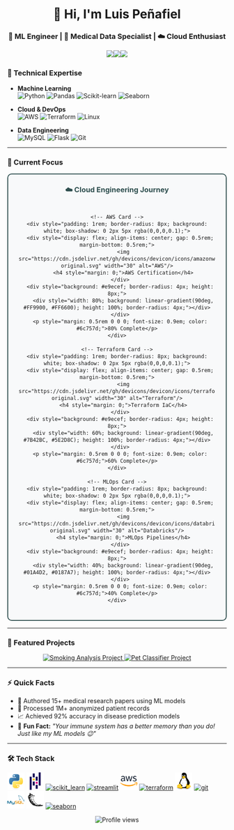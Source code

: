 <h1 align="center">👋 Hi, I'm Luis Peñafiel</h1>
<h3 align="center">🤖 ML Engineer | 🏥 Medical Data Specialist | ☁️ Cloud Enthusiast</h3>

<p align="center" style="display: flex; justify-content: center; gap: 0; margin: 0; padding: 0;">
  <a href="https://github.com/LuisPenafiel?tab=repositories" style="margin: 0; padding: 0;"><img src="https://img.shields.io/badge/📂_Projects-100000?style=for-the-badge&logo=github&logoColor=white"></a><a href="https://www.linkedin.com/in/luis-peñafiel-palmer/" style="margin: 0; padding: 0;"><img src="https://img.shields.io/badge/👔_LinkedIn-0077B5?style=for-the-badge&logo=linkedin&logoColor=white"></a><a href="mailto:penafielpalmerluis@gmail.com" style="margin: 0; padding: 0;"><img src="https://img.shields.io/badge/📧_Email-D14836?style=for-the-badge&logo=gmail&logoColor=white"></a>
</p>

### 🔧 Technical Expertise

- **Machine Learning**  
  <img src="https://img.shields.io/badge/Python-3776AB?logo=python&logoColor=white" alt="Python"> 
  <img src="https://img.shields.io/badge/Pandas-150458?logo=pandas&logoColor=white" alt="Pandas">
  <img src="https://img.shields.io/badge/Scikit_learn-F7931E?logo=scikitlearn&logoColor=white" alt="Scikit-learn">
  <img src="https://img.shields.io/badge/Seaborn-2596BE?logoColor=white" alt="Seaborn">

- **Cloud & DevOps**  
  <img src="https://img.shields.io/badge/AWS-232F3E?logo=amazonaws&logoColor=white" alt="AWS">
  <img src="https://img.shields.io/badge/Terraform-7B42BC?logo=terraform&logoColor=white" alt="Terraform">
  <img src="https://img.shields.io/badge/Linux-FCC624?logo=linux&logoColor=black" alt="Linux">

- **Data Engineering**  
  <img src="https://img.shields.io/badge/MySQL-4479A1?logo=mysql&logoColor=white" alt="MySQL">
  <img src="https://img.shields.io/badge/Flask-000000?logo=flask&logoColor=white" alt="Flask">
  <img src="https://img.shields.io/badge/Git-F05032?logo=git&logoColor=white" alt="Git">


---

### 🚀 Current Focus

<div style="text-align: center; border: 2px solid #2F4F4F; border-radius: 10px; padding: 1.5rem; margin: 1rem 0; background: #f8f9fa;">
  <h3 style="margin: 0 0 1.5rem 0; color: #2F4F4F;">☁️ Cloud Engineering Journey</h3>
  
  <div style="display: grid; grid-template-columns: repeat(auto-fit, minmax(200px, 1fr)); gap: 1.5rem; width: 100%;">
    
    <!-- AWS Card -->
    <div style="padding: 1rem; border-radius: 8px; background: white; box-shadow: 0 2px 5px rgba(0,0,0,0.1);">
      <div style="display: flex; align-items: center; gap: 0.5rem; margin-bottom: 0.5rem;">
        <img src="https://cdn.jsdelivr.net/gh/devicons/devicon/icons/amazonwebservices/amazonwebservices-original.svg" width="30" alt="AWS"/>
        <h4 style="margin: 0;">AWS Certification</h4>
      </div>
      <div style="background: #e9ecef; border-radius: 4px; height: 8px;">
        <div style="width: 80%; background: linear-gradient(90deg, #FF9900, #FF6600); height: 100%; border-radius: 4px;"></div>
      </div>
      <p style="margin: 0.5rem 0 0 0; font-size: 0.9em; color: #6c757d;">80% Complete</p>
    </div>

    <!-- Terraform Card -->
    <div style="padding: 1rem; border-radius: 8px; background: white; box-shadow: 0 2px 5px rgba(0,0,0,0.1);">
      <div style="display: flex; align-items: center; gap: 0.5rem; margin-bottom: 0.5rem;">
        <img src="https://cdn.jsdelivr.net/gh/devicons/devicon/icons/terraform/terraform-original.svg" width="30" alt="Terraform"/>
        <h4 style="margin: 0;">Terraform IaC</h4>
      </div>
      <div style="background: #e9ecef; border-radius: 4px; height: 8px;">
        <div style="width: 60%; background: linear-gradient(90deg, #7B42BC, #5E2D8C); height: 100%; border-radius: 4px;"></div>
      </div>
      <p style="margin: 0.5rem 0 0 0; font-size: 0.9em; color: #6c757d;">60% Complete</p>
    </div>

    <!-- MLOps Card -->
    <div style="padding: 1rem; border-radius: 8px; background: white; box-shadow: 0 2px 5px rgba(0,0,0,0.1);">
      <div style="display: flex; align-items: center; gap: 0.5rem; margin-bottom: 0.5rem;">
        <img src="https://cdn.jsdelivr.net/gh/devicons/devicon/icons/databricks/databricks-original.svg" width="30" alt="Databricks"/>
        <h4 style="margin: 0;">MLOps Pipelines</h4>
      </div>
      <div style="background: #e9ecef; border-radius: 4px; height: 8px;">
        <div style="width: 40%; background: linear-gradient(90deg, #01A4D2, #0187A7); height: 100%; border-radius: 4px;"></div>
      </div>
      <p style="margin: 0.5rem 0 0 0; font-size: 0.9em; color: #6c757d;">40% Complete</p>
    </div>
    
  </div>
</div>

---

### 📌 Featured Projects

<div align="center">
  <a href="https://github.com/LuisPenafiel/Body_Signals_of_Smoking---AWS-Terraform-testing">
    <img src="https://github-readme-stats.vercel.app/api/pin/?username=LuisPenafiel&repo=Body_Signals_of_Smoking---AWS-Terraform-testing&theme=dark" alt="Smoking Analysis Project">
  </a>
  <a href="https://github.com/LuisPenafiel/DeepLearning_Dog-Cat_Classify">
    <img src="https://github-readme-stats.vercel.app/api/pin/?username=LuisPenafiel&repo=DeepLearning_Dog-Cat_Classify&theme=dark" alt="Pet Classifier Project">
  </a>
</div>

---

### ⚡ Quick Facts

- 🔬 Authored 15+ medical research papers using ML models
- 🏥 Processed 1M+ anonymized patient records
- 📈 Achieved 92% accuracy in disease prediction models
- 🧠 **Fun Fact:** *"Your immune system has a better memory than you do! Just like my ML models 😉"*

---

### 🛠️ Tech Stack

<p align="left">
  <a href="https://www.python.org" target="_blank" rel="noreferrer"><img src="https://raw.githubusercontent.com/devicons/devicon/master/icons/python/python-original.svg" alt="python" width="40" height="40"/></a>
  <a href="https://pandas.pydata.org/" target="_blank" rel="noreferrer"><img src="https://raw.githubusercontent.com/devicons/devicon/2ae2a900d2f041da66e950e4d48052658d850630/icons/pandas/pandas-original.svg" alt="pandas" width="40" height="40"/></a>
  <a href="https://scikit-learn.org/" target="_blank" rel="noreferrer"><img src="https://upload.wikimedia.org/wikipedia/commons/0/05/Scikit_learn_logo_small.svg" alt="scikit_learn" width="40" height="40"/></a>
  <a href="https://streamlit.io/" target="_blank" rel="noreferrer"><img src="https://streamlit.io/images/brand/streamlit-mark-color.svg" alt="streamlit" width="40" height="40"/></a>
  <a href="https://aws.amazon.com/" target="_blank" rel="noreferrer"><img src="https://raw.githubusercontent.com/devicons/devicon/master/icons/amazonwebservices/amazonwebservices-original-wordmark.svg" alt="aws" width="40" height="40"/></a>
  <a href="https://www.terraform.io/" target="_blank" rel="noreferrer"><img src="https://www.vectorlogo.zone/logos/terraformio/terraformio-icon.svg" alt="terraform" width="40" height="40"/></a>
  <a href="https://www.linux.org/" target="_blank" rel="noreferrer"><img src="https://raw.githubusercontent.com/devicons/devicon/master/icons/linux/linux-original.svg" alt="linux" width="40" height="40"/></a>
  <a href="https://git-scm.com/" target="_blank" rel="noreferrer"><img src="https://www.vectorlogo.zone/logos/git-scm/git-scm-icon.svg" alt="git" width="40" height="40"/></a>
  <a href="https://www.mysql.com/" target="_blank" rel="noreferrer"><img src="https://raw.githubusercontent.com/devicons/devicon/master/icons/mysql/mysql-original-wordmark.svg" alt="mysql" width="40" height="40"/></a>
  <a href="https://flask.palletsprojects.com/" target="_blank" rel="noreferrer"><img src="https://raw.githubusercontent.com/devicons/devicon/master/icons/flask/flask-original.svg" alt="flask" width="40" height="40"/></a>
  <a href="https://seaborn.pydata.org/" target="_blank" rel="noreferrer"><img src="https://seaborn.pydata.org/_images/logo-mark-lightbg.svg" alt="seaborn" width="40" height="40"/></a>
</p>


<div align="center">
  <img src="https://komarev.com/ghpvc/?username=LuisPenafiel&label=Profile%20Views&color=blue&style=flat-square" alt="Profile views">
</div>
